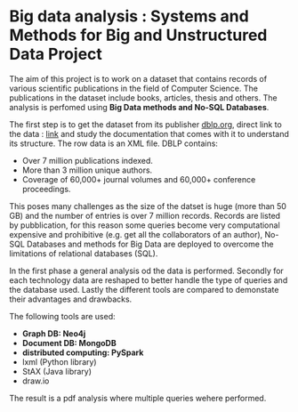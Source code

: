# Big data analysis : Systems and Methods for Big and Unstructured Data Project

The aim of this project is to work on a dataset that contains records of various scientific
publications in the field of Computer Science. The publications in the dataset include books,
articles, thesis and others. The analysis is perfomed using **Big Data methods and No-SQL Databases**.

The first step is to get the dataset from its publisher [dblp.org](https://dblp.org), direct link to the data : [link](https://dblp.uni-trier.de/xml/) and study the documentation
that comes with it to understand its structure. The row data is an XML file.
DBLP contains:
* Over 7 million publications indexed.
* More than 3 million unique authors.
* Coverage of 60,000+ journal volumes and 60,000+ conference proceedings.


This poses many challenges as the size of the datset is huge (more than 50 GB) and the number of entries is over 7 million records. Records are listed by pubblication, for this reason some queries become
very computational expensive and prohibitive (e.g. get all the collaborators of an author), No-SQL Databases and methods for Big Data are deployed to overcome the limitations of relational databases (SQL).

In the first phase a general analysis od the data is performed. Secondly for each technology data are reshaped to better handle the type of queries and the database used. Lastly the different tools are compared to demonstate their advantages and drawbacks.

The following tools are used:
* **Graph DB: Neo4j**
* **Document DB: MongoDB**
* **distributed computing: PySpark**
* lxml (Python library)
* StAX (Java library)
* draw.io

The result is a pdf analysis where multiple queries wehere performed.




